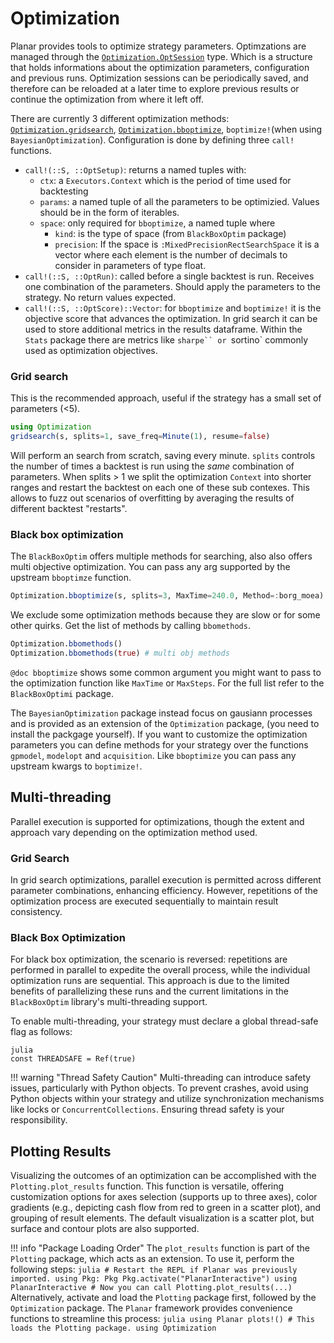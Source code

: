 # Optimization

Planar provides tools to optimize strategy parameters. Optimzations are managed through the [`Optimization.OptSession`](@ref) type. Which is a structure that holds informations about the optimization parameters, configuration and previous runs.
Optimization sessions can be periodically saved, and therefore can be reloaded at a later time to explore previous results or continue the optimization from where it left off.

There are currently 3 different optimization methods: [`Optimization.gridsearch`](@ref), [`Optimization.bboptimize`](@ref), `boptimize!`(when using `BayesianOptimization`).
Configuration is done by defining three `call!` functions.

- `call!(::S, ::OptSetup)`: returns a named tuples with:
   - `ctx`: a `Executors.Context` which is the period of time used for backtesting
   - `params`: a named tuple of all the parameters to be optimizied. Values should be in the form of iterables.
   - `space`: only required for `bboptimize`, a named tuple where
     - `kind`: is the type of space (from `BlackBoxOptim` package)
     - `precision`: If the space is `:MixedPrecisionRectSearchSpace` it is a vector where each element is the number of decimals to consider in parameters of type float.
- `call!(::S, ::OptRun)`: called before a single backtest is run. Receives one combination of the parameters. Should apply the parameters to the strategy. No return values expected.
- `call!(::S, ::OptScore)::Vector`: for `bboptimize` and `boptimize!` it is the objective score that advances the optimization. In grid search it can be used to store additional metrics in the results dataframe. Within the `Stats` package there are metrics like `sharpe`` or `sortino` commonly used as optimization objectives.

### Grid search
This is the recommended approach, useful if the strategy has a small set of parameters (<5).
```julia
using Optimization
gridsearch(s, splits=1, save_freq=Minute(1), resume=false)
```
Will perform an search from scratch, saving every minute.
`splits` controls the number of times a backtest is run using the _same_ combination of parameters. When splits > 1 we split the optimization `Context` into shorter ranges and restart the backtest on each one of these sub contexes. This allows to fuzz out scenarios of overfitting by averaging the results of different backtest "restarts".

### Black box optimization
The `BlackBoxOptim` offers multiple methods for searching, also also offers multi objective optimization. You can pass any arg supported by the upstream `bboptimze` function.

```julia
Optimization.bboptimize(s, splits=3, MaxTime=240.0, Method=:borg_moea)
```
We exclude some optimization methods because they are slow or for some other quirks. Get the list of methods by calling `bbomethods`.
```julia
Optimization.bbomethods()
Optimization.bbomethods(true) # multi obj methods
```
`@doc bboptimize` shows some common argument you might want to pass to the optimization function like `MaxTime` or `MaxSteps`. For the full list refer to the `BlackBoxOptimi` package.

The `BayesianOptimization` package instead focus on gausiann processes and is provided as an extension of the `Optimization` package, (you need to install the packgage yourself). If you want to customize the optimization parameters you can define methods for your strategy over the functions `gpmodel`, `modelopt` and `acquisition`.
Like `bboptimize` you can pass any upstream kwargs to `boptimize!`.

## Multi-threading
Parallel execution is supported for optimizations, though the extent and approach vary depending on the optimization method used.

### Grid Search
In grid search optimizations, parallel execution is permitted across different parameter combinations, enhancing efficiency. However, repetitions of the optimization process are executed sequentially to maintain result consistency.

### Black Box Optimization
For black box optimization, the scenario is reversed: repetitions are performed in parallel to expedite the overall process, while the individual optimization runs are sequential. This approach is due to the limited benefits of parallelizing these runs and the current limitations in the `BlackBoxOptim` library's multi-threading support.

To enable multi-threading, your strategy must declare a global thread-safe flag as follows:
```
julia
const THREADSAFE = Ref(true)
```

!!! warning "Thread Safety Caution"
    Multi-threading can introduce safety issues, particularly with Python objects. To prevent crashes, avoid using Python objects within your strategy and utilize synchronization mechanisms like locks or `ConcurrentCollections`. Ensuring thread safety is your responsibility.

## Plotting Results
Visualizing the outcomes of an optimization can be accomplished with the `Plotting.plot_results` function. This function is versatile, offering customization options for axes selection (supports up to three axes), color gradients (e.g., depicting cash flow from red to green in a scatter plot), and grouping of result elements. The default visualization is a scatter plot, but surface and contour plots are also supported.

!!! info "Package Loading Order"
    The `plot_results` function is part of the `Plotting` package, which acts as an extension. To use it, perform the following steps:
    ```
    julia
    # Restart the REPL if Planar was previously imported.
    using Pkg: Pkg
    Pkg.activate("PlanarInteractive")
    using PlanarInteractive
    # Now you can call Plotting.plot_results(...)
    ```
    Alternatively, activate and load the `Plotting` package first, followed by the `Optimization` package. The `Planar` framework provides convenience functions to streamline this process:
    ```
    julia
    using Planar
    plots!() # This loads the Plotting package.
    using Optimization
    ```
